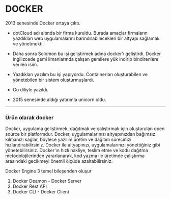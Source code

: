 <h1>DOCKER</h1>

2013 senesinde Docker ortaya çıktı.

- dotCloud adı altında bir firma kuruldu. Burada amaçlar firmaların yazdıkları web uygulamalarını barındırabilecekleri bir altyapı sağlamak ve yönetmekti.

- Daha sonra Solomon bu işi geliştirmek adına docker'ı geliştirdi. Docker ingilizcede gemi limanlarında çalışan gemilere yük indirip bindirenlere verilen isim.

- Yazdıkları yazılım bu işi yapıyordu. Containerları oluşturabilen ve yönetebilen bir sistem oluşturmuşlardı.

- Go diliyle yazıldı.

- 2015 senesinde aldığı yatırımla unicorn oldu.

---

<h3> Ürün olarak docker </h3>

Docker, uygulama geliştirmek, dağıtmak ve çalıştırmak için oluşturulan open source bir platformdur. Docker, uygulamalarınızı altyapınızdan bağımsız kılmanızı sağlar, böylece yazılım üretim ve dağıtım sürecinizi hızlandırabilirsiniz. Docker ile altyapınızı, uygulamalarınızı yönettiğiniz gibi yönetebilirsiniz. Docker'ın hızlı nakliye, teslim etme ve kodu dağıtma metodolojilerinden yararlanarak, kod yazma ile üretimde çalıştırma arasındaki gecikmeyi önemli ölçüde azaltabilirsiniz.

Docker Engine 3 temel bileşenden oluşur

1. Docker Deamon - Docker Server
2. Docker Rest API
3. Docker CLI - Docker Client
